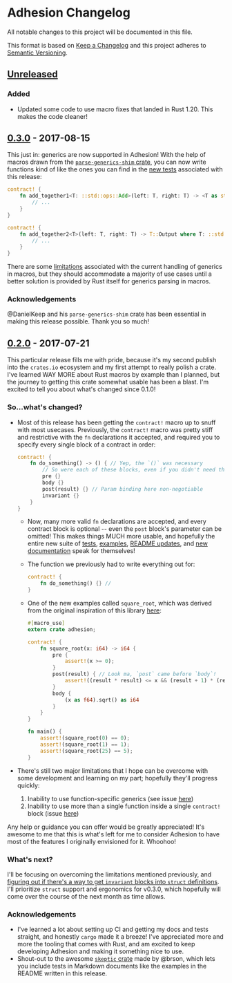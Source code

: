 # Adhesion Changelog

All notable changes to this project will be documented in this file.

This format is based on [Keep a Changelog](https://keepachangelog.com/en/1.0.0/)
and this project adheres to [Semantic Versioning](http://semver.org/spec/v2.0.0.html).

## [Unreleased]

### Added

* Updated some code to use macro fixes that landed in Rust 1.20. This makes the
    code cleaner!

## [0.3.0] - 2017-08-15

This just in: generics are now supported in Adhesion! With the help of macros
drawn from the [`parse-generics-shim` crate](https://crates.io/crates/parse-generics-shim),
you can now write functions kind of like the ones you can find in the [new
tests](https://github.com/ErichDonGubler/adhesion-rs/blob/master/tests/lib.rs#L158)
associated with this release:

```rust
contract! {
    fn add_together1<T: ::std::ops::Add>(left: T, right: T) -> <T as std::ops::Add>::Output {
        // ...
    }
}

contract! {
    fn add_together2<T>(left: T, right: T) -> T::Output where T: ::std::ops::Add {
        // ...
    }
}
```

There are some [limitations](https://docs.rs/parse-generics-shim/*/parse_generics_shim/index.html)
associated with the current handling of generics in macros, but they should
accommodate a majority of use cases until a better solution is provided by Rust
itself for generics parsing in macros.

### Acknowledgements

@DanielKeep and his `parse-generics-shim` crate has been essential in making
this release possible. Thank you so much!

## [0.2.0] - 2017-07-21

This particular release fills me with pride, because it's my second publish into
the `crates.io` ecosystem and my first attempt to really polish a crate. I've
learned WAY MORE about Rust macros by example than I planned, but the journey
to getting this crate somewhat usable has been a blast. I'm excited to tell you
about what's changed since 0.1.0!

### So...what's changed?

* Most of this release has been getting the `contract!` macro up to snuff with
    most usecases. Previously, the `contract!` macro was pretty stiff and
    restrictive with the `fn` declarations it accepted, and required you to
    specify every single block of a contract in order:

    ```rust
    contract! {
        fn do_something() -> () { // Yep, the `()` was necessary
            // So were each of these blocks, even if you didn't need them
            pre {}
            body {}
            post(result) {} // Param binding here non-negotiable
            invariant {}
        }
    }
    ```

    * Now, many more valid `fn` declarations are accepted, and every contract
        block is optional -- even the `post` block's parameter can be omitted!
        This makes things MUCH more usable, and hopefully the entire new suite
        of [tests](https://github.com/ErichDonGubler/adhesion-rs/tree/master/tests),
        [examples](https://github.com/ErichDonGubler/adhesion-rs/tree/master/examples),
        [README updates](https://github.com/ErichDonGubler/adhesion-rs/blob/master/README.md),
        and [new documentation](https://docs.rs/adhesion) speak for themselves!

    * The function we previously had to write everything out for:
        ```rust
        contract! {
            fn do_something() {} //
        }
        ```

    * One of the new examples called `square_root`, which was derived from the
        original inspiration of this library [here](https://tour.dlang.org/tour/en/gems/contract-programming):
        ```rust
        #[macro_use]
        extern crate adhesion;

        contract! {
            fn square_root(x: i64) -> i64 {
                pre {
                    assert!(x >= 0);
                }
                post(result) { // Look ma, `post` came before `body`!
                    assert!((result * result) <= x && (result + 1) * (result + 1) > x);
                }
                body {
                    (x as f64).sqrt() as i64
                }
            }
        }

        fn main() {
            assert!(square_root(0) == 0);
            assert!(square_root(1) == 1);
            assert!(square_root(25) == 5);
        }
        ```
* There's still two major limitations that I hope can be overcome with some
    development and learning on my part; hopefully they'll progress quickly:
    1. Inability to use function-specific generics (see issue [here](https://github.com/ErichDonGubler/adhesion-rs/issues/18))
    2. Inability to use more than a single function inside a single `contract!`
        block (issue [here](https://github.com/ErichDonGubler/adhesion-rs/issues/15))

Any help or guidance you can offer would be greatly appreciated! It's awesome
to me that this is what's left for me to consider Adhesion to have most of the
features I originally envisioned for it. Whoohoo!

### What's next?

I'll be focusing on overcoming the limitations mentioned previously, and
[figuring out if there's a way to get `invariant` blocks into `struct`
definitions](https://github.com/ErichDonGubler/adhesion-rs/issues/23). I'll
prioritize `struct` support and ergonomics for v0.3.0, which hopefully will
come over the course of the next month as time allows.

### Acknowledgements

* I've learned a lot about setting up CI and getting my docs and tests
    straight, and honestly `cargo` made it a breeze! I've appreciated more and
    more the tooling that comes with Rust, and am excited to keep developing
    Adhesion and making it something nice to use.
* Shout-out to the awesome [`skeptic` crate](https://github.com/brson/rust-skeptic)
    made by @brson, which lets you include tests in Markdown documents like the
    examples in the README written in this release.

[Unreleased]: https://github.com/erichdongubler/adhesion-rs/compare/v0.3.0...master
[0.3.0]: https://github.com/erichdongubler/adhesion-rs/compare/v0.2.0...v0.3.0
[0.2.0]: https://github.com/erichdongubler/adhesion-rs/compare/c34f4006af894faa23b534fc2243720e4b7b5370...v0.2.0

